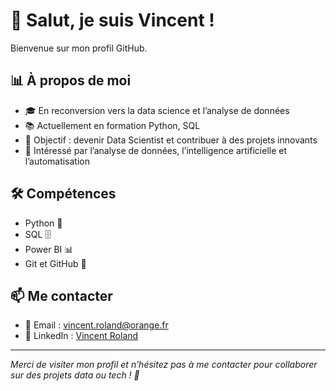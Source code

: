 # 👋 Salut, je suis Vincent !

Bienvenue sur mon profil GitHub.

## 📊 À propos de moi

- 🎓 En reconversion vers la data science et l’analyse de données
- 📚 Actuellement en formation Python, SQL
- 🎯 Objectif : devenir Data Scientist et contribuer à des projets innovants
- 💼 Intéressé par l’analyse de données, l’intelligence artificielle et l’automatisation

## 🛠️ Compétences

- Python 🐍
- SQL 🗄️
- Power BI 📊
- Git et GitHub 🐙

## 📫 Me contacter

- 📧 Email : [vincent.roland@orange.fr](mailto:vincent.roland@orange.fr)
- 📱 LinkedIn : [Vincent Roland](www.linkedin.com/in/vincent-roland-2b536824b)

---

*Merci de visiter mon profil et n’hésitez pas à me contacter pour collaborer sur des projets data ou tech ! 🚀*
